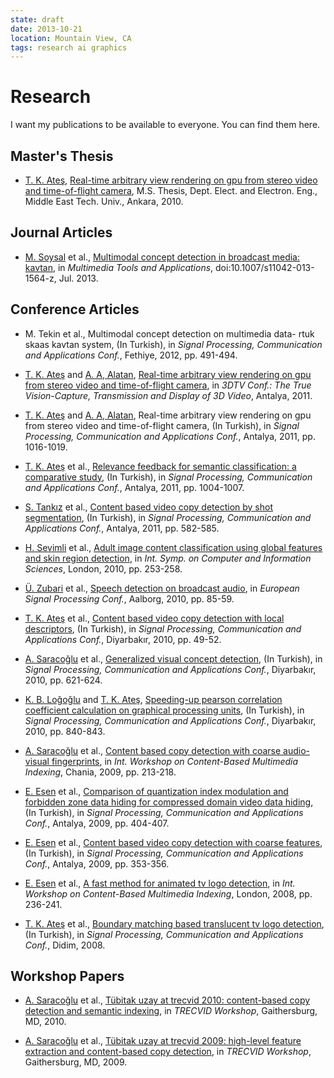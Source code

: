 ```yaml
---
state: draft
date: 2013-10-21
location: Mountain View, CA
tags: research ai graphics
---
```


# Research

I want my publications to be available to everyone. You can find them here.

## Master's Thesis

 - [T. K. Ateş], [Real-time arbitrary view rendering on gpu from stereo video and time-of-flight camera](/files/research/real-time-arbitrary-view-rendering-on-gpu-from-stereo-video-and-time-of-flight-camera.pdf), M.S. Thesis, Dept. Elect. and Electron. Eng., Middle East Tech. Univ., Ankara, 2010.

## Journal Articles

 - [M. Soysal] et al., [Multimodal concept detection in broadcast media: kavtan](/files/research/multimodal-concept-detection-in-broadcast-media-kavtan.pdf), in *Multimedia Tools and Applications*, doi:10.1007/s11042-013-1564-z, Jul. 2013.

## Conference Articles

 - M. Tekin et al., Multimodal concept detection on multimedia data- rtuk skaas kavtan system, (In Turkish), in *Signal Processing, Communication and Applications Conf.*, Fethiye, 2012, pp. 491-494.

 - [T. K. Ateş] and [A. A, Alatan], [Real-time arbitrary view rendering on gpu from stereo video and time-of-flight camera](/files/research/real-time-arbitrary-view-rendering-on-gpu-from-stereo-video-and-time-of-flight-camera-3dtv.pdf), in *3DTV Conf.: The True Vision-Capture, Transmission and Display of 3D Video*, Antalya, 2011.

 - [T. K. Ateş] and [A. A, Alatan], Real-time arbitrary view rendering on gpu from stereo video and time-of-flight camera, (In Turkish), in *Signal Processing, Communication and Applications Conf.*, Antalya, 2011, pp. 1016-1019.

 - [T. K. Ateş] et al., [Relevance feedback for semantic classification: a comparative study](/files/research/relevance-feedback-for-semantic-classification-a-comparative-study.pdf), (In Turkish), in *Signal Processing, Communication and Applications Conf.*, Antalya, 2011, pp. 1004-1007.

 - [S. Tankız] et al., [Content based video copy detection by shot segmentation](/files/research/content-based-video-copy-detection-by-shot-segmentation.pdf), (In Turkish), in *Signal Processing, Communication and Applications Conf.*, Antalya, 2011, pp. 582-585.

 - [H. Sevimli] et al., [Adult image content classification using global features and skin region detection](/files/research/adult-image-content-classification-using-global-features-and-skin-region-detection.pdf), in *Int. Symp. on Computer and Information Sciences*, London, 2010, pp. 253-258.

 - [Ü. Zubari] et al., [Speech detection on broadcast audio](/files/research/speech-detection-on-broadcast-audio.pdf), in *European Signal Processing Conf.*, Aalborg, 2010, pp. 85-59.

 - [T. K. Ateş] et al., [Content based video copy detection with local descriptors](/files/research/content-based-video-copy-detection-with-local-descriptors.pdf), (In Turkish), in *Signal Processing, Communication and Applications Conf.*, Diyarbakır, 2010, pp. 49-52.

 - [A. Saracoğlu] et al., [Generalized visual concept detection](/files/research/generalized-visual-concept-detection.pdf), (In Turkish), in *Signal Processing, Communication and Applications Conf.*, Diyarbakır, 2010, pp. 621-624.

 - [K. B. Loğoğlu] and [T. K. Ateş], [Speeding-up pearson correlation coefficient calculation on graphical processing units](/files/research/speeding-up-pearson-correlation-coefficient-calculation-on-graphical-processing-units.pdf), (In Turkish), in *Signal Processing, Communication and Applications Conf.*, Diyarbakır, 2010, pp. 840-843.

 - [A. Saracoğlu] et al., [Content based copy detection with coarse audio-visual fingerprints](/files/research/content-based-copy-detection-with-coarse-audio-visual-fingerprints.pdf), in *Int. Workshop on Content-Based Multimedia Indexing*, Chania, 2009, pp. 213-218.

 - [E. Esen] et al., [Comparison of quantization index modulation and forbidden zone data hiding for compressed domain video data hiding](/files/research/comparison-of-quantization-index-modulation-and-forbidden-zone-data-hiding-for-compressed-domain-video-data-hiding.pdf), (In Turkish), in *Signal Processing, Communication and Applications Conf.*, Antalya, 2009, pp. 404-407.

 - [E. Esen] et al., [Content based video copy detection with coarse features](/files/research/content-based-video-copy-detection-with-coarse-features.pdf), (In Turkish), in *Signal Processing, Communication and Applications Conf.*, Antalya, 2009, pp. 353-356.

 - [E. Esen] et al., [A fast method for animated tv logo detection](/files/research/a-fast-method-for-animated-tv-logo-detection.pdf), in *Int. Workshop on Content-Based Multimedia Indexing*, London, 2008, pp. 236-241.

 - [T. K. Ateş] et al., [Boundary matching based translucent tv logo detection](/files/research/boundary-matching-based-translucent-tv-logo-detection.pdf), (In Turkish), in *Signal Processing, Communication and Applications Conf.*, Didim, 2008.

## Workshop Papers

 - [A. Saracoğlu] et al., [Tübitak uzay at trecvid 2010: content-based copy detection and semantic indexing](/files/research/tubitak-uzay-at-trecvid-2010-content-based-copy-detection-and-semantic-indexing.pdf), in *TRECVID Workshop*, Gaithersburg, MD, 2010.

 - [A. Saracoğlu] et al., [Tübitak uzay at trecvid 2009: high-level feature extraction and content-based copy detection](/files/research/tubitak-uzay-at-trecvid-2009-high-level-feature-extraction-and-content-based-copy-detection.pdf), in *TRECVID Workshop*, Gaithersburg, MD, 2009.

[T. K. Ateş]: /
[A. A, Alatan]: https://eee.metu.edu.tr/personel/aydin-alatan
[E. Esen]: https://www.linkedin.com/in/ersin-esen-8b99051a0/
[A. Saracoğlu]: https://www.linkedin.com/in/ahmetsaracoglu/
[M. Soysal]: https://www.linkedin.com/in/medeni-soysal-25974643/
[K. B. Loğoğlu]: https://www.linkedin.com/in/berkerlogoglu/
[Ü. Zubari]: https://www.linkedin.com/in/%C3%BCnal-zubari-768a60b8/
[H. Sevimli]: https://www.linkedin.com/in/hakan-sevimli/
[S. Tankız]: https://www.linkedin.com/in/seda-tankiz-8454b53b/
